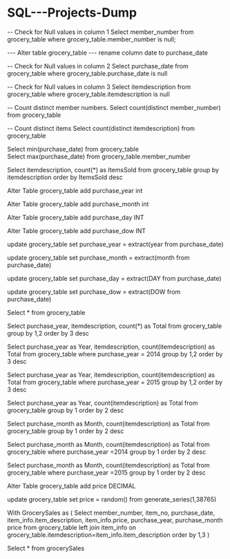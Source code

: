 # SQL---Projects-Dump

-- Check for Null values in column 1
Select member_number from grocery_table
where grocery_table.member_number is null;

--- Alter table grocery_table
--- rename column date to purchase_date

-- Check for Null values in column 2
Select purchase_date from grocery_table
where grocery_table.purchase_date is null

-- Check for Null values in column 3
Select itemdescription from grocery_table
where grocery_table.itemdescription is null


-- Count distinct member numbers.
Select count(distinct member_number) from grocery_table

-- Count distinct items
Select count(distinct itemdescription) from grocery_table


Select min(purchase_date) from grocery_table                                                  
Select max(purchase_date) from grocery_table.member_number

Select 
itemdescription,
count(*) as ItemsSold
from grocery_table 
group by itemdescription
order by ItemsSold desc

Alter Table grocery_table
add purchase_year int

Alter Table grocery_table
add purchase_month int

Alter Table grocery_table
add purchase_day INT

Alter Table grocery_table
add purchase_dow INT 

update grocery_table 
set purchase_year = extract(year from purchase_date)

update grocery_table 
set purchase_month = extract(month from purchase_date)

update grocery_table 
set purchase_day = extract(DAY from purchase_date)

update grocery_table 
set purchase_dow = extract(DOW from purchase_date)

Select * from grocery_table

Select 
purchase_year,
itemdescription,
count(*) as Total
from grocery_table
group by 1,2
order by 3 desc

Select 
purchase_year as Year,
itemdescription,
count(itemdescription) as Total
from grocery_table
where purchase_year = 2014
group by 1,2
order by 3 desc

Select 
purchase_year as Year,
itemdescription,
count(itemdescription) as Total
from grocery_table
where purchase_year = 2015
group by 1,2
order by 3 desc


Select 
purchase_year as Year,
count(itemdescription) as Total
from grocery_table
group by 1
order by 2 desc


Select 
purchase_month as Month,
count(itemdescription) as Total
from grocery_table
group by 1
order by 2 desc

Select 
purchase_month as Month,
count(itemdescription) as Total
from grocery_table
where purchase_year =2014
group by 1
order by 2 desc

Select 
purchase_month as Month,
count(itemdescription) as Total
from grocery_table
where purchase_year =2015
group by 1
order by 2 desc

Alter Table grocery_table
add price DECIMAL

update grocery_table 
set price = random() from generate_series(1,38765)


With GrocerySales
as
(
Select 
member_number,
item_no,
purchase_date,
item_info.item_description,
item_info.price,
purchase_year,
purchase_month
price
from grocery_table
left join item_info
on grocery_table.itemdescription=item_info.item_description
order by 1,3
)

Select * from grocerySales
